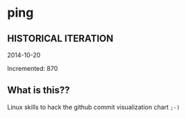 # ping

## HISTORICAL ITERATION
2014-10-20

Incremented: 870

## What is this?? 
Linux skills to hack the github commit visualization chart `;-)`
